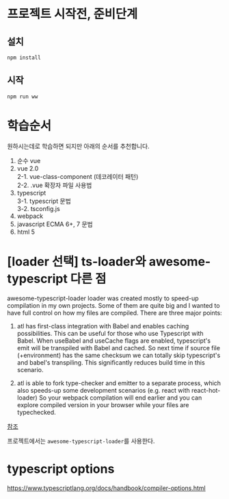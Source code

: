 # 프로젝트 시작전, 준비단계

## 설치

```
npm install
```

## 시작

```
npm run ww
```

# 학습순서

원하시는데로 학습하면 되지만 아래의 순서를 추천합니다.

1. 순수 vue
2. vue 2.0  
  2-1. vue-class-component (데코레이터 패턴)  
  2-2. .vue 확장자 파일 사용법
3. typescript  
  3-1. typescript 문법  
  3-2. tsconfig.js
4. webpack
5. javascript ECMA 6+, 7 문법
6. html 5

# [loader 선택] ts-loader와 awesome-typescript 다른 점

awesome-typescript-loader loader was created mostly to speed-up compilation in my own projects. Some of them are quite big and I wanted to have full control on how my files are compiled. There are three major points:

1. atl has first-class integration with Babel and enables caching possibilities. This can be useful for those who use Typescript with Babel. When useBabel and useCache flags are enabled, typescript's emit will be transpiled with Babel and cached. So next time if source file (+environment) has the same checksum we can totally skip typescript's and babel's transpiling. This significantly reduces build time in this scenario.

2. atl is able to fork type-checker and emitter to a separate process, which also speeds-up some development scenarios (e.g. react with react-hot-loader) So your webpack compilation will end earlier and you can explore compiled version in your browser while your files are typechecked.

[참조](https://github.com/s-panferov/awesome-typescript-loader#differences-between-ts-loader)

프로젝트에서는 `awesome-typescript-loader`를 사용한다.

# typescript options

https://www.typescriptlang.org/docs/handbook/compiler-options.html